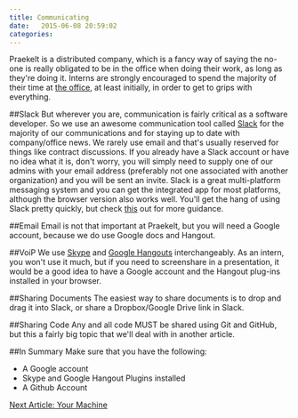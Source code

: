 ```yaml
---
title: Communicating
date:   2015-06-08 20:59:02
categories:
---
```



Praekelt is a distributed company, which is a fancy way of saying the no-one is really obligated to be in the office when doing their work, as long as they're doing it. Interns are strongly encouraged to spend the majority of their time at [the office](https://www.google.co.za/maps/place/Praekelt+Foundation/@-33.933995,18.456975,17z/data=!3m1!4b1!4m2!3m1!1s0x1dcc5d0a28f2954f:0x7c7509131bcfb8e4), at least initially, in order to get to grips with everything. 

##Slack
But wherever you are, communication is fairly critical as a software developer. So we use an awesome communication tool called [Slack](https://slack.com) for the majority of our communications and for staying up to date with company/office news. We rarely use email and that's usually reserved for things like contract discussions. If you already have a Slack account or have no idea what it is, don't worry, you will simply need to supply one of our admins with your email address (preferably not one associated with another organization) and you will be sent an invite. Slack is a great multi-platform messaging system and you can get the integrated app for most platforms, although the browser version also works well. You'll get the hang of using Slack pretty quickly, but check [this](https://slack.zendesk.com/hc/en-us/sections/200327667-Slack-Basics) out for more guidance.

##Email
Email is not that important at Praekelt, but you will need a Google account, because we do use Google docs and Hangout.

##VoiP
We use [Skype](http://www.skype.com/en/) and [Google Hangouts](http://www.google.com/+/learnmore/hangouts/) interchangeably. As an intern, you won't use it much, but if you need to screenshare in a presentation, it would be a good idea to have a Google account and the Hangout plug-ins installed in your browser.

##Sharing Documents
The easiest way to share documents is to drop and drag it into Slack, or share a Dropbox/Google Drive link in Slack.

##Sharing Code
Any and all code MUST be shared using Git and GitHub, but this a fairly big topic that we'll deal with in another article.

##In Summary
Make sure that you have the following:

- A Google account
- Skype and Google Hangout Plugins installed
- A Github Account

[Next Article: Your Machine](/wow/2015/06/08/your-machine.html)
